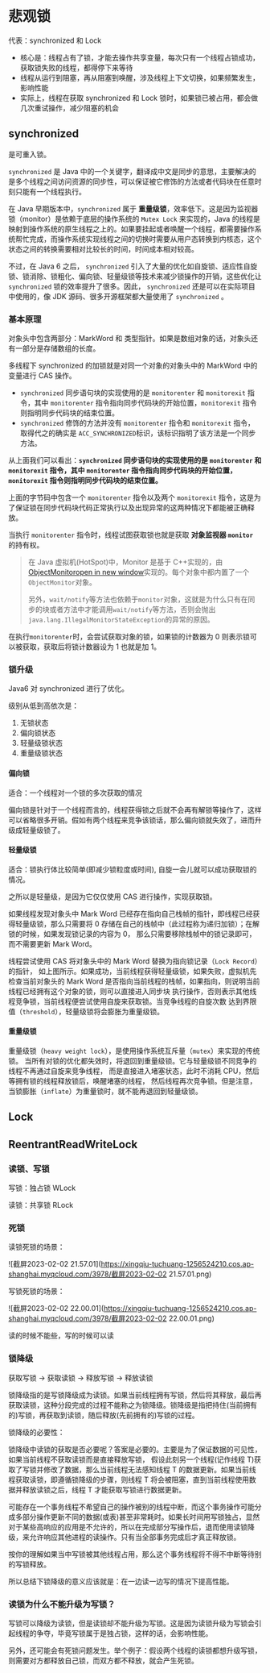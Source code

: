 # 悲观锁

代表：synchronized 和 Lock

- 核心是：线程占有了锁，才能去操作共享变量，每次只有一个线程占锁成功，获取锁失败的线程，都得停下来等待
- 线程从运行到阻塞，再从阻塞到唤醒，涉及线程上下文切换，如果频繁发生，影响性能
- 实际上，线程在获取 synchronized 和 Lock 锁时，如果锁已被占用，都会做几次重试操作，减少阻塞的机会

## synchronized

是可重入锁。

`synchronized` 是 Java 中的一个关键字，翻译成中文是同步的意思，主要解决的是多个线程之间访问资源的同步性，可以保证被它修饰的方法或者代码块在任意时刻只能有一个线程执行。

在 Java 早期版本中，`synchronized` 属于 **重量级锁**，效率低下。这是因为监视器锁（monitor）是依赖于底层的操作系统的 `Mutex Lock` 来实现的，Java 的线程是映射到操作系统的原生线程之上的。如果要挂起或者唤醒一个线程，都需要操作系统帮忙完成，而操作系统实现线程之间的切换时需要从用户态转换到内核态，这个状态之间的转换需要相对比较长的时间，时间成本相对较高。

不过，在 Java 6 之后， `synchronized` 引入了大量的优化如自旋锁、适应性自旋锁、锁消除、锁粗化、偏向锁、轻量级锁等技术来减少锁操作的开销，这些优化让 `synchronized` 锁的效率提升了很多。因此， `synchronized` 还是可以在实际项目中使用的，像 JDK 源码、很多开源框架都大量使用了 `synchronized` 。

### 基本原理

对象头中包含两部分：MarkWord 和 类型指针。如果是数组对象的话，对象头还有一部分是存储数组的长度。

多线程下 synchronized 的加锁就是对同一个对象的对象头中的 MarkWord 中的变量进行 CAS 操作。

- `synchronized` 同步语句块的实现使用的是 `monitorenter` 和 `monitorexit` 指令，其中 `monitorenter` 指令指向同步代码块的开始位置，`monitorexit` 指令则指明同步代码块的结束位置。
- `synchronized` 修饰的方法并没有 `monitorenter` 指令和 `monitorexit` 指令，取得代之的确实是 `ACC_SYNCHRONIZED`标识，该标识指明了该方法是一个同步方法。

从上面我们可以看出：**`synchronized` 同步语句块的实现使用的是 `monitorenter` 和 `monitorexit` 指令，其中 `monitorenter` 指令指向同步代码块的开始位置，`monitorexit` 指令则指明同步代码块的结束位置。**

上面的字节码中包含一个 `monitorenter` 指令以及两个 `monitorexit` 指令，这是为了保证锁在同步代码块代码正常执行以及出现异常的这两种情况下都能被正确释放。

当执行 `monitorenter` 指令时，线程试图获取锁也就是获取 **对象监视器 `monitor`** 的持有权。

> 在 Java 虚拟机(HotSpot)中，Monitor 是基于 C++实现的，由[ObjectMonitoropen in new window](https://github.com/openjdk-mirror/jdk7u-hotspot/blob/50bdefc3afe944ca74c3093e7448d6b889cd20d1/src/share/vm/runtime/objectMonitor.cpp)实现的。每个对象中都内置了一个 `ObjectMonitor`对象。
>
> 另外，`wait/notify`等方法也依赖于`monitor`对象，这就是为什么只有在同步的块或者方法中才能调用`wait/notify`等方法，否则会抛出`java.lang.IllegalMonitorStateException`的异常的原因。

在执行`monitorenter`时，会尝试获取对象的锁，如果锁的计数器为 0 则表示锁可以被获取，获取后将锁计数器设为 1 也就是加 1。

### 锁升级

Java6 对 synchronized 进行了优化。

级别从低到高依次是：

1. 无锁状态
2. 偏向锁状态
3. 轻量级锁状态
4. 重量级锁状态

#### 偏向锁

适合：一个线程对一个锁的多次获取的情况

偏向锁是针对于一个线程而言的，线程获得锁之后就不会再有解锁等操作了，这样可以省略很多开销。假如有两个线程来竞争该锁话，那么偏向锁就失效了，进而升级成轻量级锁了。

#### 轻量级锁

适合：锁执行体比较简单(即减少锁粒度或时间), 自旋一会儿就可以成功获取锁的情况。

之所以是轻量级，是因为它仅仅使用 CAS 进行操作，实现获取锁。

如果线程发现对象头中 Mark Word 已经存在指向自己栈帧的指针，即线程已经获得轻量级锁，那么只需要将 0 存储在自己的栈帧中（此过程称为递归加锁）；在解锁的时候，如果发现锁记录的内容为 0， 那么只需要移除栈帧中的锁记录即可，而不需要更新 Mark Word。

线程尝试使用 CAS 将对象头中的 Mark Word 替换为指向锁记录（`Lock Record`）的指针， 如上图所示。如果成功，当前线程获得轻量级锁，如果失败，虚拟机先检查当前对象头的 Mark Word 是否指向当前线程的栈帧，如果指向，则说明当前线程已经拥有这个对象的锁，则可以直接进入同步块 执行操作，否则表示其他线程竞争锁，当前线程便尝试使用自旋来获取锁。当竞争线程的自旋次数 达到界限值（`threshold`），轻量级锁将会膨胀为重量级锁。

#### 重量级锁

重量级锁（`heavy weight lock`），是使用操作系统互斥量（`mutex`）来实现的传统锁。 当所有对锁的优化都失效时，将退回到重量级锁。它与轻量级锁不同竞争的线程不再通过自旋来竞争线程， 而是直接进入堵塞状态，此时不消耗 CPU，然后等拥有锁的线程释放锁后，唤醒堵塞的线程， 然后线程再次竞争锁。但是注意，当锁膨胀（`inflate`）为重量锁时，就不能再退回到轻量级锁。

## Lock



## ReentrantReadWriteLock

### 读锁、写锁

写锁：独占锁 WLock

读锁：共享锁 RLock

### 死锁

读锁死锁的场景：

![截屏2023-02-02 21.57.01](https://xingqiu-tuchuang-1256524210.cos.ap-shanghai.myqcloud.com/3978/截屏2023-02-02 21.57.01.png)

写锁死锁的场景：

![截屏2023-02-02 22.00.01](https://xingqiu-tuchuang-1256524210.cos.ap-shanghai.myqcloud.com/3978/截屏2023-02-02 22.00.01.png)

读的时候不能些，写的时候可以读

### 锁降级

获取写锁 -> 获取读锁 -> 释放写锁 -> 释放读锁

锁降级指的是写锁降级成为读锁。如果当前线程拥有写锁，然后将其释放，最后再获取读锁，这种分段完成的过程不能称之为锁降级。锁降级是指把持住(当前拥有的)写锁，再获取到读锁，随后释放(先前拥有的)写锁的过程。

锁降级的必要性：

锁降级中读锁的获取是否必要呢？答案是必要的。主要是为了保证数据的可见性，如果当前线程不获取读锁而是直接释放写锁， 假设此刻另一个线程(记作线程 T)获取了写锁并修改了数据，那么当前线程无法感知线程 T 的数据更新。如果当前线程获取读锁，即遵循锁降级的步骤，则线程 T 将会被阻塞，直到当前线程使用数据并释放读锁之后，线程 T 才能获取写锁进行数据更新。

可能存在一个事务线程不希望自己的操作被别的线程中断，而这个事务操作可能分成多部分操作更新不同的数据(或表)甚至非常耗时。如果长时间用写锁独占，显然对于某些高响应的应用是不允许的，所以在完成部分写操作后，退而使用读锁降级，来允许响应其他进程的读操作。只有当全部事务完成后才真正释放锁。

按你的理解如果当中写锁被其他线程占用，那么这个事务线程将不得不中断等待别的写锁释放。

所以总结下锁降级的意义应该就是：在一边读一边写的情况下提高性能。

### 读锁为什么不能升级为写锁？

写锁可以降级为读锁，但是读锁却不能升级为写锁。这是因为读锁升级为写锁会引起线程的争夺，毕竟写锁属于是独占锁，这样的话，会影响性能。

另外，还可能会有死锁问题发生。举个例子：假设两个线程的读锁都想升级写锁，则需要对方都释放自己锁，而双方都不释放，就会产生死锁。

